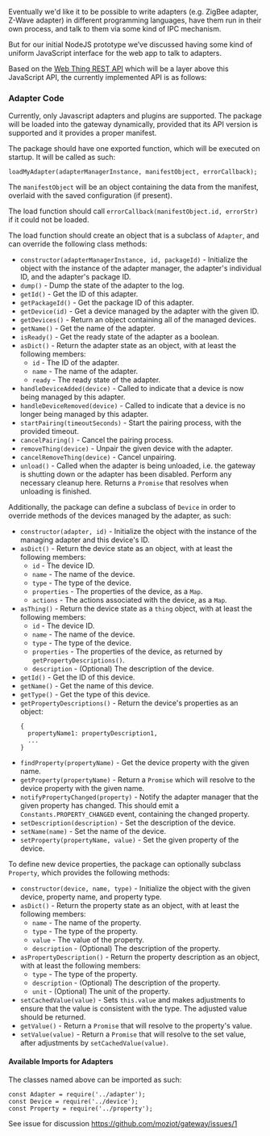 Eventually we'd like it to be possible to write adapters (e.g. ZigBee adapter, Z-Wave adapter) in different programming languages, have them run in their own process, and talk to them via some kind of IPC mechanism.

But for our initial NodeJS prototype we’ve discussed having some kind of uniform JavaScript interface for the web app to talk to adapters.

Based on the [Web Thing REST API](https://moziot.github.io/wot/) which will be a layer above this JavaScript API, the currently implemented API is as follows:

### Adapter Code

Currently, only Javascript adapters and plugins are supported. The package will be loaded into the gateway dynamically, provided that its API version is supported and it provides a proper manifest.

The package should have one exported function, which will be executed on startup. It will be called as such:

```
loadMyAdapter(adapterManagerInstance, manifestObject, errorCallback);
```

The `manifestObject` will be an object containing the data from the manifest, overlaid with the saved configuration (if present).

The load function should call `errorCallback(manifestObject.id, errorStr)` if it could not be loaded.

The load function should create an object that is a subclass of `Adapter`, and can override the following class methods:

- `constructor(adapterManagerInstance, id, packageId)` - Initialize the object with the instance of the adapter manager, the adapter's individual ID, and the adapter's package ID.
- `dump()` - Dump the state of the adapter to the log.
- `getId()` - Get the ID of this adapter.
- `getPackageId()` - Get the package ID of this adapter.
- `getDevice(id)` - Get a device managed by the adapter with the given ID.
- `getDevices()` - Return an object containing all of the managed devices.
- `getName()` - Get the name of the adapter.
- `isReady()` - Get the ready state of the adapter as a boolean.
- `asDict()` - Return the adapter state as an object, with at least the following members:
    - `id` - The ID of the adapter.
    - `name` - The name of the adapter.
    - `ready` - The ready state of the adapter.
- `handleDeviceAdded(device)` - Called to indicate that a device is now being managed by this adapter.
- `handleDeviceRemoved(device)` - Called to indicate that a device is no longer being managed by this adapter.
- `startPairing(timeoutSeconds)` - Start the pairing process, with the provided timeout.
- `cancelPairing()` - Cancel the pairing process.
- `removeThing(device)` - Unpair the given device with the adapter.
- `cancelRemoveThing(device)` - Cancel unpairing.
- `unload()` - Called when the adapter is being unloaded, i.e. the gateway is shutting down or the adapter has been disabled. Perform any necessary cleanup here. Returns a `Promise` that resolves when unloading is finished.

Additionally, the package can define a subclass of `Device` in order to override methods of the devices managed by the adapter, as such:

- `constructor(adapter, id)` - Initialize the object with the instance of the managing adapter and this device's ID.
- `asDict()` - Return the device state as an object, with at least the following members:
    - `id` - The device ID.
    - `name` - The name of the device.
    - `type` - The type of the device.
    - `properties` - The properties of the device, as a `Map`.
    - `actions` - The actions associated with the device, as a `Map`.
- `asThing()` - Return the device state as a `thing` object, with at least the following members:
    - `id` - The device ID.
    - `name` - The name of the device.
    - `type` - The type of the device.
    - `properties` - The properties of the device, as returned by `getPropertyDescriptions()`.
    - `description` - (Optional) The description of the device.
- `getId()` - Get the ID of this device.
- `getName()` - Get the name of this device.
- `getType()` - Get the type of this device.
- `getPropertyDescriptions()` - Return the device's properties as an object:
    ```
    {
      propertyName1: propertyDescription1,
      ...
    }
    ```
- `findProperty(propertyName)` - Get the device property with the given name.
- `getProperty(propertyName)` - Return a `Promise` which will resolve to the device property with the given name.
- `notifyPropertyChanged(property)` - Notify the adapter manager that the given property has changed. This should emit a `Constants.PROPERTY_CHANGED` event, containing the changed property.
- `setDescription(description)` - Set the description of the device.
- `setName(name)` - Set the name of the device.
- `setProperty(propertyName, value)` - Set the given property of the device.

To define new device properties, the package can optionally subclass `Property`, which provides the following methods:

- `constructor(device, name, type)` - Initialize the object with the given device, property name, and property type.
- `asDict()` - Return the property state as an object, with at least the following members:
    - `name` - The name of the property.
    - `type` - The type of the property.
    - `value` - The value of the property.
    - `description` - (Optional) The description of the property.
- `asPropertyDescription()` - Return the property description as an object, with at least the following members:
    - `type` - The type of the property.
    - `description` - (Optional) The description of the property.
    - `unit` - (Optional) The unit of the property.
- `setCachedValue(value)` - Sets `this.value` and makes adjustments to ensure that the value is consistent with the type. The adjusted value should be returned.
- `getValue()` - Return a `Promise` that will resolve to the property's value.
- `setValue(value)` - Return a `Promise` that will resolve to the set value, after adjustments by `setCachedValue(value)`.

#### Available Imports for Adapters

The classes named above can be imported as such:

```
const Adapter = require('../adapter');
const Device = require('../device');
const Property = require('../property');
```

See issue for discussion https://github.com/moziot/gateway/issues/1